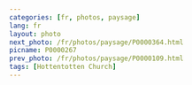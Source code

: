 ```yaml
---
categories: [fr, photos, paysage]
lang: fr
layout: photo
next_photo: /fr/photos/paysage/P0000364.html
picname: P0000267
prev_photo: /fr/photos/paysage/P0000109.html
tags: [Hottentotten Church]
---
```

